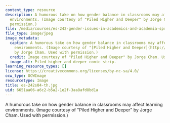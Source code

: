 ```yaml
---
content_type: resource
description: A humorous take on how gender balance in classrooms may affect learning
  environments. (Image courtesy of "Piled Higher and Deeper" by Jorge Cham. Used with
  permission.)
file: /media/courses/es-242-gender-issues-in-academics-and-academia-spring-2004/6651aa06a6c2b5a21e2f3aa8afd8bd1a_es-242s04-th.jpg
file_type: image/jpeg
image_metadata:
  caption: A humorous take on how gender balance in classrooms may affect learning
    environments. (Image courtesy of "[Piled Higher and Deeper](http://www.phdcomics.com/)"
    by Jorge Cham. Used with permission.)
  credit: Image courtesy of "Piled Higher and Deeper" by Jorge Cham. Used with permission.
  image-alt: Piled higher and deeper comic strip.
learning_resource_types: []
license: https://creativecommons.org/licenses/by-nc-sa/4.0/
ocw_type: OCWImage
resourcetype: Image
title: es-242s04-th.jpg
uid: 6651aa06-a6c2-b5a2-1e2f-3aa8afd8bd1a
---
```

A humorous take on how gender balance in classrooms may affect learning environments. (Image courtesy of "Piled Higher and Deeper" by Jorge Cham. Used with permission.)